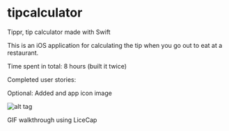 # tipcalculator
Tippr, tip calculator made with Swift 

This is an iOS application for calculating the tip when you go out to eat at a restaurant.

Time spent in total: 8 hours (built it twice)

Completed user stories:

Optional: Added and app icon image

![alt tag](file:///Users/admin/Documents/Web%20Design/Swift/tippr/tippr.gif)



GIF walkthrough using LiceCap
